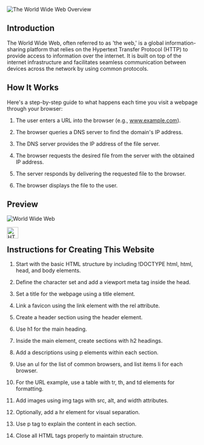 ![The World Wide Web Overview](https://github.com/Tyreece-Leishman/The-World-Wide-Web/assets/116001061/1878d827-4d5a-42e1-beee-a3c4173348b4)


## Introduction

The World Wide Web, often referred to as 'the web,' is a global information-sharing platform that relies on the Hypertext Transfer Protocol (HTTP) to provide access to information over the internet. It is built on top of the internet infrastructure and facilitates seamless communication between devices across the network by using common protocols.

## How It Works

Here's a step-by-step guide to what happens each time you visit a webpage through your browser:

1. The user enters a URL into the browser (e.g., www.example.com).

2. The browser queries a DNS server to find the domain's IP address.

3. The DNS server provides the IP address of the file server.

4. The browser requests the desired file from the server with the obtained IP address.

5. The server responds by delivering the requested file to the browser.

6. The browser displays the file to the user.

## Preview

![World Wide Web](https://github.com/Tyreece-Leishman/The-World-Wide-Web/assets/116001061/3baf5e3a-05e7-4c3a-9f0f-6bbd90189395)

<img align="left" alt="HTML" width="30px" style="padding-right:10px;" src="https://cdn.jsdelivr.net/gh/devicons/devicon/icons/html5/html5-plain.svg" />

<br />

## Instructions for Creating This Website

1. Start with the basic HTML structure by including !DOCTYPE html, html, head, and body elements.

2. Define the character set and add a viewport meta tag inside the head.

3. Set a title for the webpage using a title element.

4. Link a favicon using the link element with the rel attribute.

5. Create a header section using the header element.

6. Use h1 for the main heading.

7. Inside the main element, create sections with h2 headings.

8. Add a descriptions using p elements within each section.

9. Use an ul for the list of common browsers, and list items li for each browser.

10. For the URL example, use a table with tr, th, and td elements for formatting.

11. Add images using img tags with src, alt, and width attributes.

12. Optionally, add a hr element for visual separation.

13. Use p tag to explain the content in each section.

14. Close all HTML tags properly to maintain structure.


